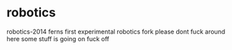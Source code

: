 robotics
========

robotics-2014
ferns first experimental robotics fork
please dont fuck around here some stuff is going on
fuck off 
